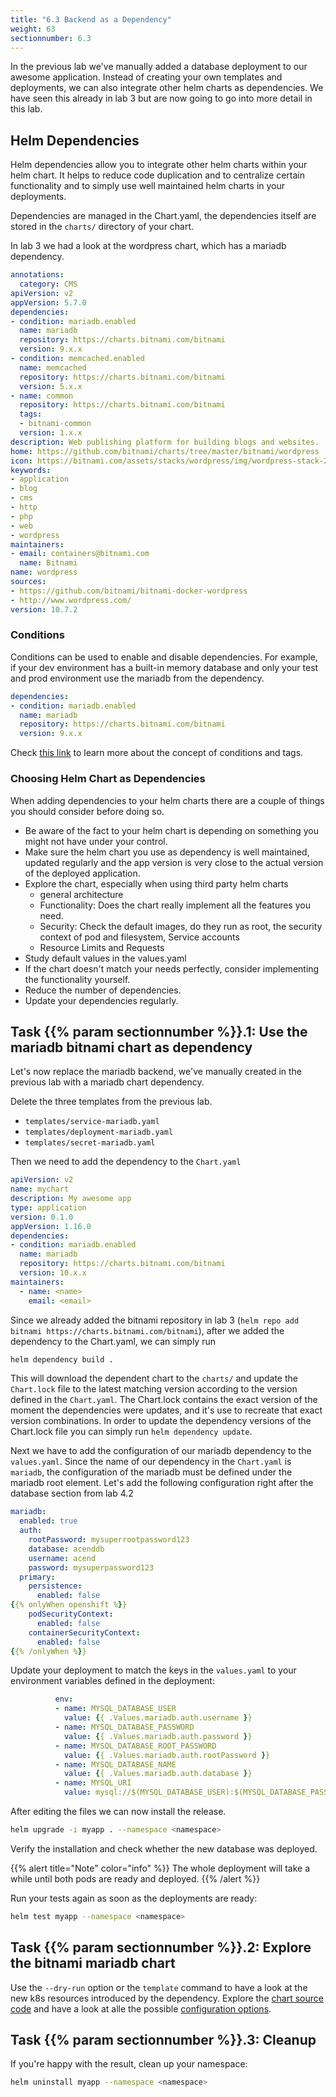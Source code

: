 ```yaml
---
title: "6.3 Backend as a Dependency"
weight: 63
sectionnumber: 6.3
---
```


In the previous lab we've manually added a database deployment to our awesome application. Instead of creating your own templates and deployments, we can also integrate other helm charts as dependencies. We have seen this already in lab 3 but are now going to go into more detail in this lab.


## Helm Dependencies

Helm dependencies allow you to integrate other helm charts within your helm chart. It helps to reduce code duplication and to centralize certain functionality and to simply use well maintained helm charts in your deployments.

Dependencies are managed in the Chart.yaml, the dependencies itself are stored in the `charts/` directory of your chart.

In lab 3 we had a look at the wordpress chart, which has a mariadb dependency.


```yaml
annotations:
  category: CMS
apiVersion: v2
appVersion: 5.7.0
dependencies:
- condition: mariadb.enabled
  name: mariadb
  repository: https://charts.bitnami.com/bitnami
  version: 9.x.x
- condition: memcached.enabled
  name: memcached
  repository: https://charts.bitnami.com/bitnami
  version: 5.x.x
- name: common
  repository: https://charts.bitnami.com/bitnami
  tags:
  - bitnami-common
  version: 1.x.x
description: Web publishing platform for building blogs and websites.
home: https://github.com/bitnami/charts/tree/master/bitnami/wordpress
icon: https://bitnami.com/assets/stacks/wordpress/img/wordpress-stack-220x234.png
keywords:
- application
- blog
- cms
- http
- php
- web
- wordpress
maintainers:
- email: containers@bitnami.com
  name: Bitnami
name: wordpress
sources:
- https://github.com/bitnami/bitnami-docker-wordpress
- http://www.wordpress.com/
version: 10.7.2
```


### Conditions

Conditions can be used to enable and disable dependencies. For example, if your dev environment has a built-in memory database and only your test and prod environment use the mariadb from the dependency.

```yaml
dependencies:
- condition: mariadb.enabled
  name: mariadb
  repository: https://charts.bitnami.com/bitnami
  version: 9.x.x
```

Check [this link](https://helm.sh/docs/chart_best_practices/dependencies/#conditions-and-tags) to learn more about the concept of conditions and tags.


### Choosing Helm Chart as Dependencies

When adding dependencies to your helm charts there are a couple of things you should consider before doing so.

* Be aware of the fact to your helm chart is depending on something you might not have under your control.
* Make sure the helm chart you use as dependency is well maintained, updated regularly and the app version is very close to the actual version of the deployed application.
* Explore the chart, especially when using third party helm charts
  * general architecture
  * Functionality: Does the chart really implement all the features you need.
  * Security: Check the default images, do they run as root, the security context of pod and filesystem, Service accounts
  * Resource Limits and Requests
* Study default values in the values.yaml
* If the chart doesn't match your needs perfectly, consider implementing the functionality yourself.
* Reduce the number of dependencies.
* Update your dependencies regularly.


## Task {{% param sectionnumber %}}.1: Use the mariadb bitnami chart as dependency

Let's now replace the mariadb backend, we've manually created in the previous lab with a mariadb chart dependency.

Delete the three templates from the previous lab.

* `templates/service-mariadb.yaml`
* `templates/deployment-mariadb.yaml`
* `templates/secret-mariadb.yaml`

Then we need to add the dependency to the `Chart.yaml`


```yaml
apiVersion: v2
name: mychart
description: My awesome app
type: application
version: 0.1.0
appVersion: 1.16.0
dependencies:
- condition: mariadb.enabled
  name: mariadb
  repository: https://charts.bitnami.com/bitnami
  version: 10.x.x
maintainers:
  - name: <name>
    email: <email>
```

Since we already added the bitnami repository in lab 3 (`helm repo add bitnami https://charts.bitnami.com/bitnami`), after we added the dependency to the Chart.yaml, we can simply run

```bash
helm dependency build .
```

This will download the dependent chart to the `charts/` and update the `Chart.lock` file to the latest matching version according to the version defined in the `Chart.yaml`. The Chart.lock contains the exact version of the moment the dependencies were updates, and it's use to recreate that exact version combinations. In order to update the dependency versions of the Chart.lock file you can simply run `helm dependency update`.


Next we have to add the configuration of our mariadb dependency to the `values.yaml`.
Since the name of our dependency in the `Chart.yaml` is `mariadb`, the configuration of the mariadb must be defined under the mariadb root element.
Let's add the following configuration right after the database section from lab 4.2

```yaml
mariadb:
  enabled: true
  auth:
    rootPassword: mysuperrootpassword123
    database: acenddb
    username: acend
    password: mysuperpassword123
  primary:
    persistence:
      enabled: false
{{% onlyWhen openshift %}}
    podSecurityContext:
      enabled: false
    containerSecurityContext:
      enabled: false
{{% /onlyWhen %}}
```

Update your deployment to match the keys in the `values.yaml` to your environment variables defined in the deployment:

```yaml
          env:
          - name: MYSQL_DATABASE_USER
            value: {{ .Values.mariadb.auth.username }}
          - name: MYSQL_DATABASE_PASSWORD
            value: {{ .Values.mariadb.auth.password }}
          - name: MYSQL_DATABASE_ROOT_PASSWORD
            value: {{ .Values.mariadb.auth.rootPassword }}
          - name: MYSQL_DATABASE_NAME
            value: {{ .Values.mariadb.auth.database }}
          - name: MYSQL_URI
            value: mysql://$(MYSQL_DATABASE_USER):$(MYSQL_DATABASE_PASSWORD)@{{ .Release.Name }}-mariadb/$(MYSQL_DATABASE_NAME)
```

After editing the files we can now install the release.

```bash
helm upgrade -i myapp . --namespace <namespace>
```

Verify the installation and check whether the new database was deployed.

{{% alert title="Note" color="info" %}}
The whole deployment will take a while until both pods are ready and deployed.
{{% /alert %}}

Run your tests again as soon as the deployments are ready:

```bash
helm test myapp --namespace <namespace>
```


## Task {{% param sectionnumber %}}.2: Explore the bitnami mariadb chart

Use the `--dry-run` option or the `template` command to have a look at the new k8s resources introduced by the dependency.
Explore the [chart source code](https://github.com/bitnami/charts/tree/master/bitnami/mariadb) and have a look at alle the possible [configuration options](https://artifacthub.io/packages/helm/bitnami/mariadb).


## Task {{% param sectionnumber %}}.3: Cleanup

If you're happy with the result, clean up your namespace:

```bash
helm uninstall myapp --namespace <namespace>
```

